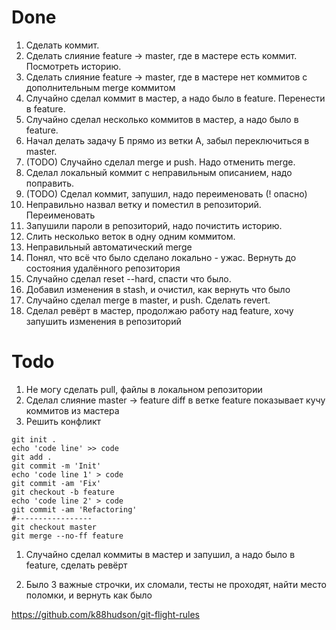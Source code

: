 # Done

1. Сделать коммит.
1. Сделать слияние feature -> master, где в мастере есть коммит. Посмотреть историю.
1. Сделать слияние feature -> master, где в мастере нет коммитов с дополнительным merge коммитом
1. Случайно сделал коммит в мастер, а надо было в feature. Перенести в feature.
1. Случайно сделал несколько коммитов в мастер, а надо было в feature.
1. Начал делать задачу Б прямо из ветки А, забыл переключиться в master.
1. (TODO) Случайно сделал merge и push. Надо отменить merge.
1. Сделал локальный коммит с неправильным описанием, надо поправить.
1. (TODO) Сделал коммит, запушил, надо переименовать (! опасно)
1. Неправильно назвал ветку и поместил в репозиторий. Переименовать
1. Запушили пароли в репозиторий, надо почистить историю.
1. Слить несколько веток в одну одним коммитом.
1. Неправильный автоматический merge
1. Понял, что всё что было сделано локально - ужас. Вернуть до состояния удалённого репозитория
1. Случайно сделал reset --hard, спасти что было.
1. Добавил изменения в stash, и очистил, как вернуть что было
1. Случайно сделал merge в master, и push. Сделать revert.
1. Сделал ревёрт в мастер, продолжаю работу над feature, хочу запушить изменения в репозиторий

# Todo


1. Не могу сделать pull, файлы в локальном репозитории
1. Сделал слияние master -> feature diff в ветке feature показывает кучу коммитов из мастера
1. Решить конфликт

  ```
  git init .
  echo 'code line' >> code
  git add .
  git commit -m 'Init'
  echo 'code line 1' > code
  git commit -am 'Fix'
  git checkout -b feature
  echo 'code line 2' > code
  git commit -am 'Refactoring'
  #-----------------
  git checkout master
  git merge --no-ff feature
  ```

1. Случайно сделал коммиты в мастер и запушил, а надо было в feature, сделать ревёрт

1. Было 3 важные строчки, их сломали, тесты не проходят, найти место поломки, и вернуть как было


https://github.com/k88hudson/git-flight-rules